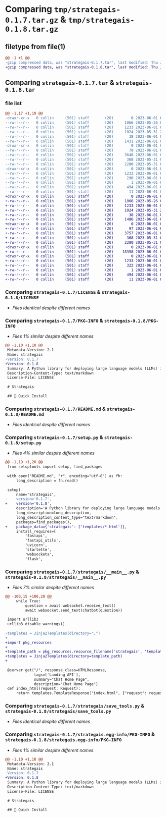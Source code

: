 # Comparing `tmp/strategais-0.1.7.tar.gz` & `tmp/strategais-0.1.8.tar.gz`

## filetype from file(1)

```diff
@@ -1 +1 @@
-gzip compressed data, was "strategais-0.1.7.tar", last modified: Thu Jun  1 03:20:55 2023, max compression
+gzip compressed data, was "strategais-0.1.8.tar", last modified: Thu Jun  1 03:41:32 2023, max compression
```

## Comparing `strategais-0.1.7.tar` & `strategais-0.1.8.tar`

### file list

```diff
@@ -1,17 +1,19 @@
-drwxr-xr-x   0 collin     (501) staff       (20)        0 2023-06-01 03:20:55.492372 strategais-0.1.7/
--rw-r--r--   0 collin     (501) staff       (20)     1066 2023-05-26 03:15:25.000000 strategais-0.1.7/LICENSE
--rw-r--r--   0 collin     (501) staff       (20)     1233 2023-06-01 03:20:55.492236 strategais-0.1.7/PKG-INFO
--rw-r--r--   0 collin     (501) staff       (20)     1024 2023-05-31 23:04:48.000000 strategais-0.1.7/README.md
--rw-r--r--   0 collin     (501) staff       (20)       38 2023-06-01 03:20:55.492413 strategais-0.1.7/setup.cfg
--rw-r--r--   0 collin     (501) staff       (20)     1431 2023-06-01 03:19:27.000000 strategais-0.1.7/setup.py
-drwxr-xr-x   0 collin     (501) staff       (20)        0 2023-06-01 03:20:55.491155 strategais-0.1.7/strategais/
--rw-r--r--   0 collin     (501) staff       (20)       78 2023-06-01 03:12:33.000000 strategais-0.1.7/strategais/__init__.py
--rw-r--r--   0 collin     (501) staff       (20)     3648 2023-06-01 03:09:11.000000 strategais-0.1.7/strategais/__main__.py
--rw-r--r--   0 collin     (501) staff       (20)      368 2023-05-31 04:51:38.000000 strategais-0.1.7/strategais/llm_tools.py
--rw-r--r--   0 collin     (501) staff       (20)     2280 2023-05-31 04:07:36.000000 strategais-0.1.7/strategais/save_tools.py
-drwxr-xr-x   0 collin     (501) staff       (20)        0 2023-06-01 03:20:55.492073 strategais-0.1.7/strategais.egg-info/
--rw-r--r--   0 collin     (501) staff       (20)     1233 2023-06-01 03:20:55.000000 strategais-0.1.7/strategais.egg-info/PKG-INFO
--rw-r--r--   0 collin     (501) staff       (20)      290 2023-06-01 03:20:55.000000 strategais-0.1.7/strategais.egg-info/SOURCES.txt
--rw-r--r--   0 collin     (501) staff       (20)        1 2023-06-01 03:20:55.000000 strategais-0.1.7/strategais.egg-info/dependency_links.txt
--rw-r--r--   0 collin     (501) staff       (20)      494 2023-06-01 03:20:55.000000 strategais-0.1.7/strategais.egg-info/requires.txt
--rw-r--r--   0 collin     (501) staff       (20)       11 2023-06-01 03:20:55.000000 strategais-0.1.7/strategais.egg-info/top_level.txt
+drwxr-xr-x   0 collin     (501) staff       (20)        0 2023-06-01 03:41:32.363581 strategais-0.1.8/
+-rw-r--r--   0 collin     (501) staff       (20)     1066 2023-05-26 03:15:25.000000 strategais-0.1.8/LICENSE
+-rw-r--r--   0 collin     (501) staff       (20)     1233 2023-06-01 03:41:32.363446 strategais-0.1.8/PKG-INFO
+-rw-r--r--   0 collin     (501) staff       (20)     1024 2023-05-31 23:04:48.000000 strategais-0.1.8/README.md
+-rw-r--r--   0 collin     (501) staff       (20)       38 2023-06-01 03:41:32.363625 strategais-0.1.8/setup.cfg
+-rw-r--r--   0 collin     (501) staff       (20)     1486 2023-06-01 03:40:07.000000 strategais-0.1.8/setup.py
+drwxr-xr-x   0 collin     (501) staff       (20)        0 2023-06-01 03:41:32.361438 strategais-0.1.8/strategais/
+-rw-r--r--   0 collin     (501) staff       (20)       97 2023-06-01 03:29:02.000000 strategais-0.1.8/strategais/__init__.py
+-rw-r--r--   0 collin     (501) staff       (20)     3757 2023-06-01 03:36:17.000000 strategais-0.1.8/strategais/__main__.py
+-rw-r--r--   0 collin     (501) staff       (20)      368 2023-05-31 04:51:38.000000 strategais-0.1.8/strategais/llm_tools.py
+-rw-r--r--   0 collin     (501) staff       (20)     2280 2023-05-31 04:07:36.000000 strategais-0.1.8/strategais/save_tools.py
+drwxr-xr-x   0 collin     (501) staff       (20)        0 2023-06-01 03:41:32.362795 strategais-0.1.8/strategais/templates/
+-rw-r--r--   0 collin     (501) staff       (20)    18358 2023-06-01 03:39:47.000000 strategais-0.1.8/strategais/templates/index.html
+drwxr-xr-x   0 collin     (501) staff       (20)        0 2023-06-01 03:41:32.362588 strategais-0.1.8/strategais.egg-info/
+-rw-r--r--   0 collin     (501) staff       (20)     1233 2023-06-01 03:41:32.000000 strategais-0.1.8/strategais.egg-info/PKG-INFO
+-rw-r--r--   0 collin     (501) staff       (20)      322 2023-06-01 03:41:32.000000 strategais-0.1.8/strategais.egg-info/SOURCES.txt
+-rw-r--r--   0 collin     (501) staff       (20)        1 2023-06-01 03:41:32.000000 strategais-0.1.8/strategais.egg-info/dependency_links.txt
+-rw-r--r--   0 collin     (501) staff       (20)      494 2023-06-01 03:41:32.000000 strategais-0.1.8/strategais.egg-info/requires.txt
+-rw-r--r--   0 collin     (501) staff       (20)       11 2023-06-01 03:41:32.000000 strategais-0.1.8/strategais.egg-info/top_level.txt
```

### Comparing `strategais-0.1.7/LICENSE` & `strategais-0.1.8/LICENSE`

 * *Files identical despite different names*

### Comparing `strategais-0.1.7/PKG-INFO` & `strategais-0.1.8/PKG-INFO`

 * *Files 1% similar despite different names*

```diff
@@ -1,10 +1,10 @@
 Metadata-Version: 2.1
 Name: strategais
-Version: 0.1.7
+Version: 0.1.8
 Summary: A Python library for deploying large language models (LLMs) in local environments.
 Description-Content-Type: text/markdown
 License-File: LICENSE
 
 # Strategais
 
 ## 🚀 Quick Install
```

### Comparing `strategais-0.1.7/README.md` & `strategais-0.1.8/README.md`

 * *Files identical despite different names*

### Comparing `strategais-0.1.7/setup.py` & `strategais-0.1.8/setup.py`

 * *Files 4% similar despite different names*

```diff
@@ -1,19 +1,20 @@
 from setuptools import setup, find_packages
 
 with open("README.md", "r", encoding="utf-8") as fh:
     long_description = fh.read()
 
 setup(
     name='strategais',
-    version='0.1.7', 
+    version='0.1.8', 
     description='A Python library for deploying large language models (LLMs) in local environments.',
     long_description=long_description,
     long_description_content_type="text/markdown", 
     packages=find_packages(),
+    package_data={'strategais': ['templates/*.html']},
     install_requires=[
         'fastapi',
         'fastapi_utils',
         'uvicorn',
         'starlette',
         'websockets',
         'flask',
```

### Comparing `strategais-0.1.7/strategais/__main__.py` & `strategais-0.1.8/strategais/__main__.py`

 * *Files 7% similar despite different names*

```diff
@@ -100,15 +100,20 @@
     while True:
         question = await websocket.receive_text()
         await websocket.send_text(chatbot(question))
 
 import urllib3
 urllib3.disable_warnings()
 
-templates = Jinja2Templates(directory=".")
+
+import pkg_resources
+
+template_path = pkg_resources.resource_filename('strategais', 'templates')
+templates = Jinja2Templates(directory=template_path)
+
 
 @server.get("/", response_class=HTMLResponse,
             tags=['Landing API'],
             summary="Chat Home Page",
             description="Chat Home Page")
 def index_html(request: Request):
     return templates.TemplateResponse("index.html", {"request": request})
```

### Comparing `strategais-0.1.7/strategais/save_tools.py` & `strategais-0.1.8/strategais/save_tools.py`

 * *Files identical despite different names*

### Comparing `strategais-0.1.7/strategais.egg-info/PKG-INFO` & `strategais-0.1.8/strategais.egg-info/PKG-INFO`

 * *Files 1% similar despite different names*

```diff
@@ -1,10 +1,10 @@
 Metadata-Version: 2.1
 Name: strategais
-Version: 0.1.7
+Version: 0.1.8
 Summary: A Python library for deploying large language models (LLMs) in local environments.
 Description-Content-Type: text/markdown
 License-File: LICENSE
 
 # Strategais
 
 ## 🚀 Quick Install
```

